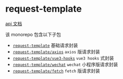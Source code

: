 # request-template

[api 文档](https://mengxinssfd.github.io/request-template/modules/request_template.html)

该 monorepo 包含以下子包

- [`request-template`](packages/request-template) 基础请求封装
- [`request-template/axios`](packages/axios) `axios` 版请求封装
- [`request-template/vue3-hooks`](packages/vue3-hooks) `vue3 hooks` 式封装
- [`request-template/wechat`](packages/wechat) `wechat` 小程序版请求封装
- [`request-template/fetch`](packages/fetch) `fetch` 版请求封装
